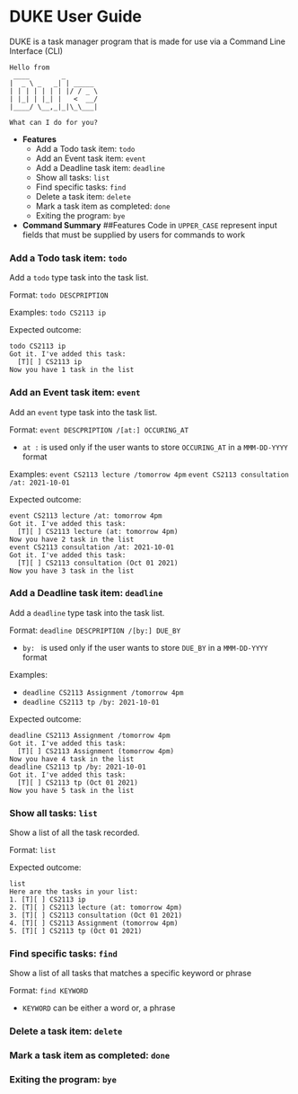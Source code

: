 # DUKE User Guide
DUKE is a task manager program that is made for use via a Command Line Interface (CLI)
```aidl
Hello from
 ____        _        
|  _ \ _   _| | _____ 
| | | | | | | |/ / _ \
| |_| | |_| |   <  __/
|____/ \__,_|_|\_\___|

What can I do for you?

```

* **Features**
    * Add a Todo task item: `todo`
    * Add an Event task item: `event`
    * Add a Deadline task item: `deadline`
    * Show all tasks: `list`
    * Find specific tasks: `find`
    * Delete a task item: `delete`
    * Mark a task item as completed: `done`
    * Exiting the program: `bye`
* **Command Summary**
##Features
Code in `UPPER_CASE` represent input fields that must be supplied by users for commands to work
### Add a Todo task item: `todo`
Add a `todo` type task into the task list.

Format: `todo DESCPRIPTION` 

Examples:
`todo CS2113 ip`

Expected outcome:
```text
todo CS2113 ip
Got it. I've added this task:
  [T][ ] CS2113 ip
Now you have 1 task in the list
```
### Add an Event task item: `event`
Add an `event` type task into the task list.

Format: `event DESCPRIPTION /[at:] OCCURING_AT`
* `at :` is used only if the user wants to store `OCCURING_AT` in a `MMM-DD-YYYY` format

Examples:
`event CS2113 lecture /tomorrow 4pm`
`event CS2113 consultation /at: 2021-10-01`

Expected outcome:
```text
event CS2113 lecture /at: tomorrow 4pm
Got it. I've added this task:
  [T][ ] CS2113 lecture (at: tomorrow 4pm)
Now you have 2 task in the list
event CS2113 consultation /at: 2021-10-01
Got it. I've added this task:
  [T][ ] CS2113 consultation (Oct 01 2021)
Now you have 3 task in the list
```

### Add a Deadline task item: `deadline`
Add a `deadline` type task into the task list.

Format: `deadline DESCPRIPTION /[by:] DUE_BY`
* `by: ` is used only if the user wants to store `DUE_BY` in a `MMM-DD-YYYY` format

Examples:
* `deadline CS2113 Assignment /tomorrow 4pm`
* `deadline CS2113 tp /by: 2021-10-01`

Expected outcome:
```text
deadline CS2113 Assignment /tomorrow 4pm
Got it. I've added this task:
  [T][ ] CS2113 Assignment (tomorrow 4pm)
Now you have 4 task in the list
deadline CS2113 tp /by: 2021-10-01
Got it. I've added this task:
  [T][ ] CS2113 tp (Oct 01 2021)
Now you have 5 task in the list
```

### Show all tasks: `list`
Show a list of all the task recorded.

Format: `list`

Expected outcome:
```text
list
Here are the tasks in your list:
1. [T][ ] CS2113 ip
2. [T][ ] CS2113 lecture (at: tomorrow 4pm)
3. [T][ ] CS2113 consultation (Oct 01 2021)
4. [T][ ] CS2113 Assignment (tomorrow 4pm)
5. [T][ ] CS2113 tp (Oct 01 2021)
```
### Find specific tasks: `find`
Show a list of all tasks that matches a specific keyword or phrase

Format: `find KEYWORD`
* `KEYWORD` can be either a word or, a phrase


### Delete a task item: `delete`
### Mark a task item as completed: `done`
### Exiting the program: `bye`

